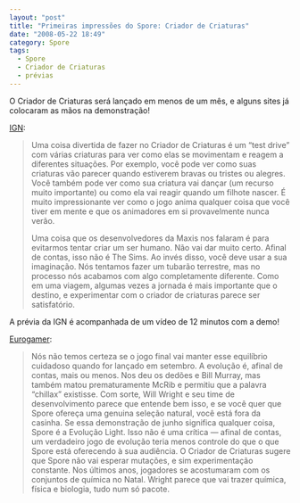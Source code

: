 ```yaml
---
layout: "post"
title: "Primeiras impressões do Spore: Criador de Criaturas"
date: "2008-05-22 18:49"
category: Spore
tags:
  - Spore
  - Criador de Criaturas
  - prévias
---
```


O Criador de Criaturas será lançado em menos de um mês, e alguns sites já colocaram as mãos na demonstração!

[IGN](http://pc.ign.com/articles/875/875963p1.html):

> Uma coisa divertida de fazer no Criador de Criaturas é um “test drive” com várias criaturas para ver como elas se movimentam e reagem a diferentes situações. Por exemplo, você pode ver como suas criaturas vão parecer quando estiverem bravas ou tristes ou alegres. Você também pode ver como sua criatura vai dançar (um recurso muito importante) ou como ela vai reagir quando um filhote nascer. É muito impressionante ver como o jogo anima qualquer coisa que você tiver em mente e que os animadores em si provavelmente nunca verão.
>
> Uma coisa que os desenvolvedores da Maxis nos falaram é para evitarmos tentar criar um ser humano. Não vai dar muito certo. Afinal de contas, isso não é The Sims. Ao invés disso, você deve usar a sua imaginação. Nós tentamos fazer um tubarão terrestre, mas no processo nós acabamos com algo completamente diferente. Como em uma viagem, algumas vezes a jornada é mais importante que o destino, e experimentar com o criador de criaturas parece ser satisfatório.

A prévia da IGN é acompanhada de um vídeo de 12 minutos com a demo!

[Eurogamer](http://www.eurogamer.net/article.php?article_id=142305):

> Nós não temos certeza se o jogo final vai manter esse equilíbrio cuidadoso quando for lançado em setembro. A evolução é, afinal de contas, mais ou menos. Nos deu os dedões e Bill Murray, mas também matou prematuramente McRib e permitiu que a palavra “chillax” existisse. Com sorte, Will Wright e seu time de desenvolvimento parece que entende bem isso, e se você quer que Spore ofereça uma genuina seleção natural, você está fora da casinha. Se essa demonstração de junho significa qualquer coisa, Spore é a Evolução Light. Isso não é uma crítica — afinal de contas, um verdadeiro jogo de evolução teria menos controle do que o que Spore está oferecendo à sua audiência. O Criador de Criaturas sugere que Spore não vai esperar mutações, e sim experimentação constante. Nos últimos anos, jogadores se acostumaram com os conjuntos de química no Natal. Wright parece que vai trazer química, física e biologia, tudo num só pacote.
